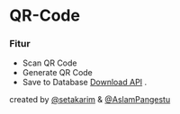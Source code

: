 # QR-Code

### Fitur
* Scan QR Code
* Generate QR Code
* Save to Database [Download API](https://github.com/AslamPangestu/slim-uploadfile)
.

created by [@setakarim](https://github.com/setakarim) & [@AslamPangestu](https://github.com/AslamPangestu)
